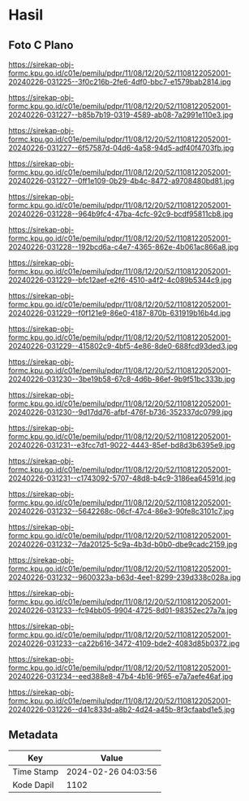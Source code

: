 # Hasil

## Foto C Plano

https://sirekap-obj-formc.kpu.go.id/c01e/pemilu/pdpr/11/08/12/20/52/1108122052001-20240226-031225--3f0c216b-2fe6-4df0-bbc7-e1579bab2814.jpg

https://sirekap-obj-formc.kpu.go.id/c01e/pemilu/pdpr/11/08/12/20/52/1108122052001-20240226-031227--b85b7b19-0319-4589-ab08-7a2991e110e3.jpg

https://sirekap-obj-formc.kpu.go.id/c01e/pemilu/pdpr/11/08/12/20/52/1108122052001-20240226-031227--6f57587d-04d6-4a58-94d5-adf40f4703fb.jpg

https://sirekap-obj-formc.kpu.go.id/c01e/pemilu/pdpr/11/08/12/20/52/1108122052001-20240226-031227--0ff1e109-0b29-4b4c-8472-a9708480bd81.jpg

https://sirekap-obj-formc.kpu.go.id/c01e/pemilu/pdpr/11/08/12/20/52/1108122052001-20240226-031228--964b9fc4-47ba-4cfc-92c9-bcdf95811cb8.jpg

https://sirekap-obj-formc.kpu.go.id/c01e/pemilu/pdpr/11/08/12/20/52/1108122052001-20240226-031228--192bcd6a-c4e7-4365-862e-4b061ac866a8.jpg

https://sirekap-obj-formc.kpu.go.id/c01e/pemilu/pdpr/11/08/12/20/52/1108122052001-20240226-031229--bfc12aef-e2f6-4510-a4f2-4c089b5344c9.jpg

https://sirekap-obj-formc.kpu.go.id/c01e/pemilu/pdpr/11/08/12/20/52/1108122052001-20240226-031229--f0f121e9-86e0-4187-870b-631919b16b4d.jpg

https://sirekap-obj-formc.kpu.go.id/c01e/pemilu/pdpr/11/08/12/20/52/1108122052001-20240226-031229--415802c9-4bf5-4e86-8de0-688fcd93ded3.jpg

https://sirekap-obj-formc.kpu.go.id/c01e/pemilu/pdpr/11/08/12/20/52/1108122052001-20240226-031230--3be19b58-67c8-4d6b-86ef-9b9f51bc333b.jpg

https://sirekap-obj-formc.kpu.go.id/c01e/pemilu/pdpr/11/08/12/20/52/1108122052001-20240226-031230--9d17dd76-afbf-476f-b736-352337dc0799.jpg

https://sirekap-obj-formc.kpu.go.id/c01e/pemilu/pdpr/11/08/12/20/52/1108122052001-20240226-031231--e3fcc7d1-9022-4443-85ef-bd8d3b6395e9.jpg

https://sirekap-obj-formc.kpu.go.id/c01e/pemilu/pdpr/11/08/12/20/52/1108122052001-20240226-031231--c1743092-5707-48d8-b4c9-3186ea64591d.jpg

https://sirekap-obj-formc.kpu.go.id/c01e/pemilu/pdpr/11/08/12/20/52/1108122052001-20240226-031232--5642268c-06cf-47c4-86e3-90fe8c3101c7.jpg

https://sirekap-obj-formc.kpu.go.id/c01e/pemilu/pdpr/11/08/12/20/52/1108122052001-20240226-031232--7da20125-5c9a-4b3d-b0b0-dbe9cadc2159.jpg

https://sirekap-obj-formc.kpu.go.id/c01e/pemilu/pdpr/11/08/12/20/52/1108122052001-20240226-031232--9600323a-b63d-4ee1-8299-239d338c028a.jpg

https://sirekap-obj-formc.kpu.go.id/c01e/pemilu/pdpr/11/08/12/20/52/1108122052001-20240226-031233--fc94bb05-9904-4725-8d01-98352ec27a7a.jpg

https://sirekap-obj-formc.kpu.go.id/c01e/pemilu/pdpr/11/08/12/20/52/1108122052001-20240226-031233--ca22b616-3472-4109-bde2-4083d85b0372.jpg

https://sirekap-obj-formc.kpu.go.id/c01e/pemilu/pdpr/11/08/12/20/52/1108122052001-20240226-031234--eed388e8-47b4-4b16-9f65-e7a7aefe46af.jpg

https://sirekap-obj-formc.kpu.go.id/c01e/pemilu/pdpr/11/08/12/20/52/1108122052001-20240226-031226--d41c833d-a8b2-4d24-a45b-8f3cfaabd1e5.jpg


## Metadata

| Key        | Value               |
| ---------- | ------------------- |
| Time Stamp | 2024-02-26 04:03:56 |
| Kode Dapil | 1102                |




